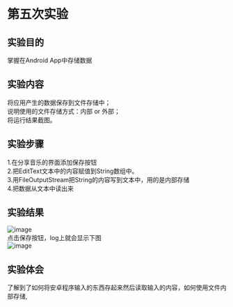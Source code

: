 # 第五次实验 <br>
## 实验目的 <br>
掌握在Android App中存储数据 <br>
## 实验内容 <br>
将应用产生的数据保存到文件存储中；  <br>
说明使用的文件存储方式：内部 or 外部； <br>
将运行结果截图。 <br>
## 实验步骤
1.在分享音乐的界面添加保存按钮 <br>
2.把EditText文本中的内容赋值到String数组中。 <br>
3.用FileOutputStream把String的内容写到文本中，用的是内部存储 <br>
4.把数据从文本中读出来 <br>
## 实验结果
![image](https://github.com/ChaseChennn/android-labs-2018/blob/master/soft1614080902205/shiyan5-1.png) <br>
点击保存按钮，log上就会显示下图 <br>
![image](https://github.com/ChaseChennn/android-labs-2018/blob/master/soft1614080902205/shiyan5-2.png) <br>
## 实验体会
了解到了如何将安卓程序输入的东西存起来然后读取输入的内容，如何使用文件内部存储,

